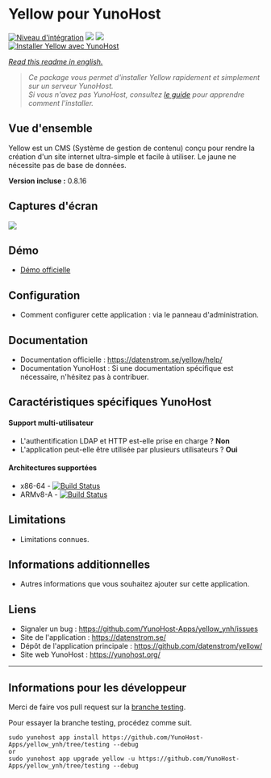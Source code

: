 # Yellow pour YunoHost

[![Niveau d'intégration](https://dash.yunohost.org/integration/yellow.svg)](https://dash.yunohost.org/appci/app/yellow) ![](https://ci-apps.yunohost.org/ci/badges/yellow.status.svg) ![](https://ci-apps.yunohost.org/ci/badges/yellow.maintain.svg)  
[![Installer Yellow avec YunoHost](https://install-app.yunohost.org/install-with-yunohost.png)](https://install-app.yunohost.org/?app=yellow)

*[Read this readme in english.](./README.md)* 

> *Ce package vous permet d'installer Yellow rapidement et simplement sur un serveur YunoHost.  
Si vous n'avez pas YunoHost, consultez [le guide](https://yunohost.org/#/install) pour apprendre comment l'installer.*

## Vue d'ensemble
Yellow est un CMS (Système de gestion de contenu) conçu pour rendre la création d'un site internet ultra-simple et facile à utiliser. Le jaune ne nécessite pas de base de données.

**Version incluse :** 0.8.16

## Captures d'écran

![](https://datenstrom.se/media/images/datenstrom-yellow-en.png)

## Démo

* [Démo officielle](https://datenstrom.se/yellow/demo/)

## Configuration

* Comment configurer cette application : via le panneau d'administration.

## Documentation

 * Documentation officielle : https://datenstrom.se/yellow/help/
 * Documentation YunoHost : Si une documentation spécifique est nécessaire, n'hésitez pas à contribuer.

## Caractéristiques spécifiques YunoHost

#### Support multi-utilisateur

* L'authentification LDAP et HTTP est-elle prise en charge ? **Non**
* L'application peut-elle être utilisée par plusieurs utilisateurs ? **Oui**

#### Architectures supportées

* x86-64 - [![Build Status](https://ci-apps.yunohost.org/ci/logs/yellow%20%28Apps%29.svg)](https://ci-apps.yunohost.org/ci/apps/yellow/)
* ARMv8-A - [![Build Status](https://ci-apps-arm.yunohost.org/ci/logs/yellow%20%28Apps%29.svg)](https://ci-apps-arm.yunohost.org/ci/apps/yellow/)

## Limitations

* Limitations connues.

## Informations additionnelles

* Autres informations que vous souhaitez ajouter sur cette application.

## Liens

 * Signaler un bug : https://github.com/YunoHost-Apps/yellow_ynh/issues
 * Site de l'application : https://datenstrom.se/
 * Dépôt de l'application principale : https://github.com/datenstrom/yellow/
 * Site web YunoHost : https://yunohost.org/

---

## Informations pour les développeur

Merci de faire vos pull request sur la [branche testing](https://github.com/YunoHost-Apps/yellow_ynh/tree/testing).

Pour essayer la branche testing, procédez comme suit.
```
sudo yunohost app install https://github.com/YunoHost-Apps/yellow_ynh/tree/testing --debug
or
sudo yunohost app upgrade yellow -u https://github.com/YunoHost-Apps/yellow_ynh/tree/testing --debug
```
